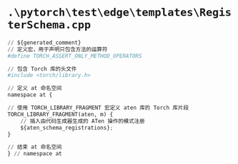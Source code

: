 # `.\pytorch\test\edge\templates\RegisterSchema.cpp`

```py
// ${generated_comment}
// 定义宏，用于声明只包含方法的运算符
#define TORCH_ASSERT_ONLY_METHOD_OPERATORS

// 包含 Torch 库的头文件
#include <torch/library.h>

// 定义 at 命名空间
namespace at {

// 使用 TORCH_LIBRARY_FRAGMENT 宏定义 aten 库的 Torch 库片段
TORCH_LIBRARY_FRAGMENT(aten, m) {
    // 插入由代码生成器生成的 ATen 操作的模式注册
    ${aten_schema_registrations};
}

// 结束 at 命名空间
} // namespace at
```